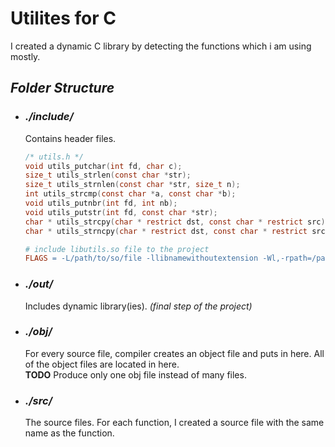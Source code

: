 # **Utilites for C**

I created a dynamic C library by detecting the functions which i am using mostly.

## **_Folder Structure_**
- ### *./include/*
	Contains header files.
	```c
	/* utils.h */
	void utils_putchar(int fd, char c);
	size_t utils_strlen(const char *str);
	size_t utils_strnlen(const char *str, size_t n);
	int utils_strcmp(const char *a, const char *b);
	void utils_putnbr(int fd, int nb);
	void utils_putstr(int fd, const char *str);
	char * utils_strcpy(char * restrict dst, const char * restrict src);
	char * utils_strncpy(char * restrict dst, const char * restrict src, size_t len);

	```

	```makefile
	# include libutils.so file to the project
	FLAGS = -L/path/to/so/file -llibnamewithoutextension -Wl,-rpath=/path/to/so/file
	```

- ### *./out/*
	Includes dynamic library(ies). *(final step of the project)*
- ### *./obj/*
	For every source file, compiler creates an object file and puts in here.
	All of the object files are located in here.<br>
	**TODO** Produce only one obj file instead of many files.
- ### *./src/*
	The source files.
	For each function, I created a source file with the same name as the function.

